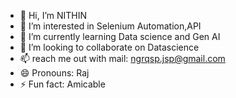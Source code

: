 - 👋 Hi, I’m NITHIN
- 👀 I’m interested in Selenium Automation,API
- 🌱 I’m currently learning Data science and Gen AI
- 💞️ I’m looking to collaborate on Datascience
- 📫 reach me out with mail: ngrqsp.jsp@gmail.com
- 😄 Pronouns: Raj
- ⚡ Fun fact: Amicable

<!---
CNGRD/CNGRD is a ✨ special ✨ repository because its `README.md` (this file) appears on your GitHub profile.
You can click the Preview link to take a look at your changes.
--->
